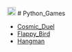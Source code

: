 <img src= "https://github.com/user-attachments/assets/8969d1e8-67ee-4918-98bf-ce02b4cb63a3" width="20" height="20" />
# Python_Games


- <a href="https://github.com/nickagesa/Cosmic_Duel">Cosmic_Duel</a>
- <a href="https://github.com/nickagesa/Cosmic_Duel">Flappy_Bird</a>
- <a href="https://github.com/nickagesa/Cosmic_Duel">Hangman</a>
